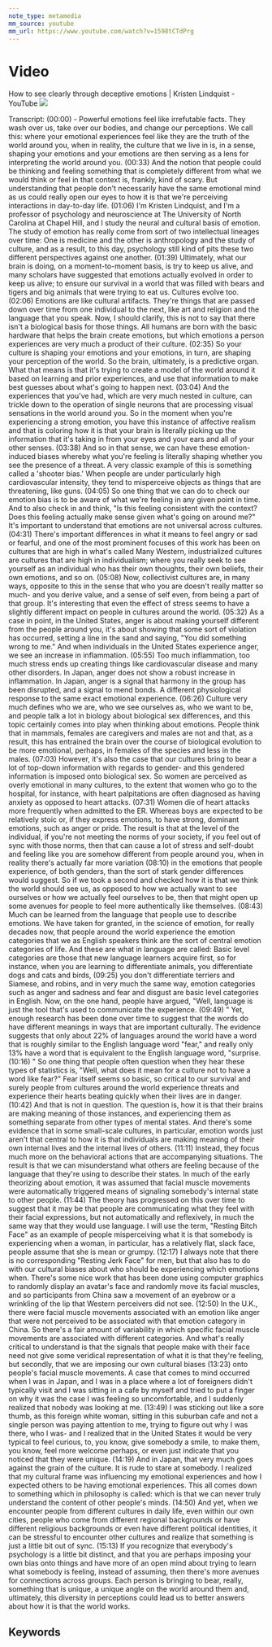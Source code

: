 ```yaml
---
note_type: metamedia
mm_source: youtube
mm_url: https://www.youtube.com/watch?v=1598tCTdPrg
---
```


# Video

How to see clearly through deceptive emotions | Kristen Lindquist - YouTube
![](https://www.youtube.com/watch?v=1598tCTdPrg)

Transcript:
(00:00) - Powerful emotions feel like irrefutable facts. They wash over us, take over our bodies, and change our perceptions. We call this: where your emotional experiences feel like they are the truth of the world around you, when in reality, the culture that we live in is, in a sense, shaping your emotions and your emotions are then serving as a lens for interpreting the world around you.
(00:33) And the notion that people could be thinking and feeling something that is completely different from what we would think or feel in that context is, frankly, kind of scary. But understanding that people don't necessarily have the same emotional mind as us could really open our eyes to how it is that we're perceiving interactions in day-to-day life.
(01:06) I'm Kristen Lindquist, and I'm a professor of psychology and neuroscience at The University of North Carolina at Chapel Hill, and I study the neural and cultural basis of emotion. The study of emotion has really come from sort of two intellectual lineages over time: One is medicine and the other is anthropology and the study of culture, and as a result, to this day, psychology still kind of pits these two different perspectives against one another.
(01:39) Ultimately, what our brain is doing, on a moment-to-moment basis, is try to keep us alive, and many scholars have suggested that emotions actually evolved in order to keep us alive; to ensure our survival in a world that was filled with bears and tigers and big animals that were trying to eat us. Cultures evolve too.
(02:06) Emotions are like cultural artifacts. They're things that are passed down over time from one individual to the next, like art and religion and the language that you speak. Now, I should clarify, this is not to say that there isn't a biological basis for those things. All humans are born with the basic hardware that helps the brain create emotions, but which emotions a person experiences are very much a product of their culture.
(02:35) So your culture is shaping your emotions and your emotions, in turn, are shaping your perception of the world. So the brain, ultimately, is a predictive organ. What that means is that it's trying to create a model of the world around it based on learning and prior experiences, and use that information to make best guesses about what's going to happen next.
(03:04) And the experiences that you've had, which are very much nested in culture, can trickle down to the operation of single neurons that are processing visual sensations in the world around you. So in the moment when you're experiencing a strong emotion, you have this instance of affective realism and that is coloring how it is that your brain is literally picking up the information that it's taking in from your eyes and your ears and all of your other senses.
(03:38) And so in that sense, we can have these emotion-induced biases whereby what you're feeling is literally shaping whether you see the presence of a threat. A very classic example of this is something called a 'shooter bias.' When people are under particularly high cardiovascular intensity, they tend to misperceive objects as things that are threatening, like guns.
(04:05) So one thing that we can do to check our emotion bias is to be aware of what we're feeling in any given point in time. And to also check in and think, "Is this feeling consistent with the context? Does this feeling actually make sense given what's going on around me?" It's important to understand that emotions are not universal across cultures.
(04:31) There's important differences in what it means to feel angry or sad or fearful, and one of the most prominent focuses of this work has been on cultures that are high in what's called Many Western, industrialized cultures are cultures that are high in individualism; where you really seek to see yourself as an individual who has their own thoughts, their own beliefs, their own emotions, and so on.
(05:08) Now, collectivist cultures are, in many ways, opposite to this in the sense that who you are doesn't really matter so much- and you derive value, and a sense of self even, from being a part of that group. It's interesting that even the effect of stress seems to have a slightly different impact on people in cultures around the world.
(05:32) As a case in point, in the United States, anger is about making yourself different from the people around you, it's about showing that some sort of violation has occurred, setting a line in the sand and saying, "You did something wrong to me." And when individuals in the United States experience anger, we see an increase in inflammation.
(05:55) Too much inflammation, too much stress ends up creating things like cardiovascular disease and many other disorders. In Japan, anger does not show a robust increase in inflammation. In Japan, anger is a signal that harmony in the group has been disrupted, and a signal to mend bonds. A different physiological response to the same exact emotional experience.
(06:26) Culture very much defines who we are, who we see ourselves as, who we want to be, and people talk a lot in biology about biological sex differences, and this topic certainly comes into play when thinking about emotions. People think that in mammals, females are caregivers and males are not and that, as a result, this has entrained the brain over the course of biological evolution to be more emotional, perhaps, in females of the species and less in the males.
(07:03) However, it's also the case that our cultures bring to bear a lot of top-down information with regards to gender- and this gendered information is imposed onto biological sex. So women are perceived as overly emotional in many cultures, to the extent that women who go to the hospital, for instance, with heart palpitations are often diagnosed as having anxiety as opposed to heart attacks.
(07:31) Women die of heart attacks more frequently when admitted to the ER. Whereas boys are expected to be relatively stoic or, if they express emotions, to have strong, dominant emotions, such as anger or pride. The result is that at the level of the individual, if you're not meeting the norms of your society, if you feel out of sync with those norms, then that can cause a lot of stress and self-doubt and feeling like you are somehow different from people around you, when in reality there's actually far more variation
(08:10) in the emotions that people experience, of both genders, than the sort of stark gender differences would suggest. So if we took a second and checked how it is that we think the world should see us, as opposed to how we actually want to see ourselves or how we actually feel ourselves to be, then that might open up some avenues for people to feel more authentically like themselves.
(08:43) Much can be learned from the language that people use to describe emotions. We have taken for granted, in the science of emotion, for really decades now, that people around the world experience the emotion categories that we as English speakers think are the sort of central emotion categories of life. And these are what in language are called: Basic level categories are those that new language learners acquire first, so for instance, when you are learning to differentiate animals, you differentiate dogs and cats and birds,
(09:25) you don't differentiate terriers and Siamese, and robins, and in very much the same way, emotion categories such as anger and sadness and fear and disgust are basic level categories in English. Now, on the one hand, people have argued, "Well, language is just the tool that's used to communicate the experience.
(09:49) " Yet, enough research has been done over time to suggest that the words do have different meanings in ways that are important culturally. The evidence suggests that only about 22% of languages around the world have a word that is roughly similar to the English language word "fear," and really only 13% have a word that is equivalent to the English language word, "surprise.
(10:16) " So one thing that people often question when they hear these types of statistics is, "Well, what does it mean for a culture not to have a word like fear?" Fear itself seems so basic, so critical to our survival and surely people from cultures around the world experience threats and experience their hearts beating quickly when their lives are in danger.
(10:42) And that is not in question. The question is, how it is that their brains are making meaning of those instances, and experiencing them as something separate from other types of mental states. And there's some evidence that in some small-scale cultures, in particular, emotion words just aren't that central to how it is that individuals are making meaning of their own internal lives and the internal lives of others.
(11:11) Instead, they focus much more on the behavioral actions that are accompanying situations. The result is that we can misunderstand what others are feeling because of the language that they're using to describe their states. In much of the early theorizing about emotion, it was assumed that facial muscle movements were automatically triggered means of signaling somebody's internal state to other people.
(11:44) The theory has progressed on this over time to suggest that it may be that people are communicating what they feel with their facial expressions, but not automatically and reflexively, in much the same way that they would use language. I will use the term, "Resting Bitch Face" as an example of people misperceiving what it is that somebody is experiencing when a woman, in particular, has a relatively flat, slack face, people assume that she is mean or grumpy.
(12:17) I always note that there is no corresponding "Resting Jerk Face" for men, but that also has to do with our cultural biases about who should be experiencing which emotions when. There's some nice work that has been done using computer graphics to randomly display an avatar's face and randomly move its facial muscles, and so participants from China saw a movement of an eyebrow or a wrinkling of the lip that Western perceivers did not see.
(12:50) In the U.K., there were facial muscle movements associated with an emotion like anger that were not perceived to be associated with that emotion category in China. So there's a fair amount of variability in which specific facial muscle movements are associated with different categories. And what's really critical to understand is that the signals that people make with their face need not give some veridical representation of what it is that they're feeling, but secondly, that we are imposing our own cultural biases
(13:23) onto people's facial muscle movements. A case that comes to mind occurred when I was in Japan, and I was in a place where a lot of foreigners didn't typically visit and I was sitting in a cafe by myself and tried to put a finger on why it was the case I was feeling so uncomfortable, and I suddenly realized that nobody was looking at me.
(13:49) I was sticking out like a sore thumb, as this foreign white woman, sitting in this suburban cafe and not a single person was paying attention to me, trying to figure out why I was there, who I was- and I realized that in the United States it would be very typical to feel curious, to, you know, give somebody a smile, to make them, you know, feel more welcome perhaps, or even just indicate that you noticed that they were unique.
(14:19) And in Japan, that very much goes against the grain of the culture. It is rude to stare at somebody. I realized that my cultural frame was influencing my emotional experiences and how I expected others to be having emotional experiences. This all comes down to something which in philosophy is called: which is that we can never truly understand the content of other people's minds.
(14:50) And yet, when we encounter people from different cultures in daily life, even within our own cities, people who come from different regional backgrounds or have different religious backgrounds or even have different political identities, it can be stressful to encounter other cultures and realize that something is just a little bit out of sync.
(15:13) If you recognize that everybody's psychology is a little bit distinct, and that you are perhaps imposing your own bias onto things and have more of an open mind about trying to learn what somebody is feeling, instead of assuming, then there's more avenues for connections across groups. Each person is bringing to bear, really, something that is unique, a unique angle on the world around them and, ultimately, this diversity in perceptions could lead us to better answers about how it is that the world works.


## Keywords
